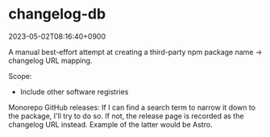 # changelog-db

2023-05-02T08:16:40+0900

A manual best-effort attempt at creating a third-party npm package name → changelog URL mapping.

Scope:

- Include other software registries

Monorepo GitHub releases: If I can find a search term to narrow it down to the package, I'll try to do so. If not, the release page is recorded as the changelog URL instead. Example of the latter would be Astro.
